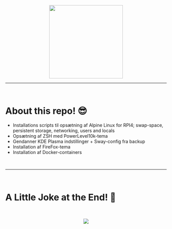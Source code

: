 <p align="center">
  <img src="https://miro.medium.com/max/2048/1*OohqW5DGh9CQS4hLY5FXzA.png" height="230"/>
</p>
<hr>
<Br>
<h1>About this repo! 😎</h1>

- Installations scripts til opsætning af Alpine Linux for RPI4; swap-space, persistent storage, networking, users and locals
- Opsætning af ZSH med PowerLevel10k-tema
- Gendanner KDE Plasma indstillinger + Sway-config fra backup
- Installation af FireFox-tema
- Installation af Docker-containers
  

<Br>
<hr>
<Br>
<h1>A Little Joke at the End! 🤣</h1>
<Br>

<p align="center">
  <img src="https://media.giphy.com/media/aHmquP8GsDCHS/giphy.gif"/>
